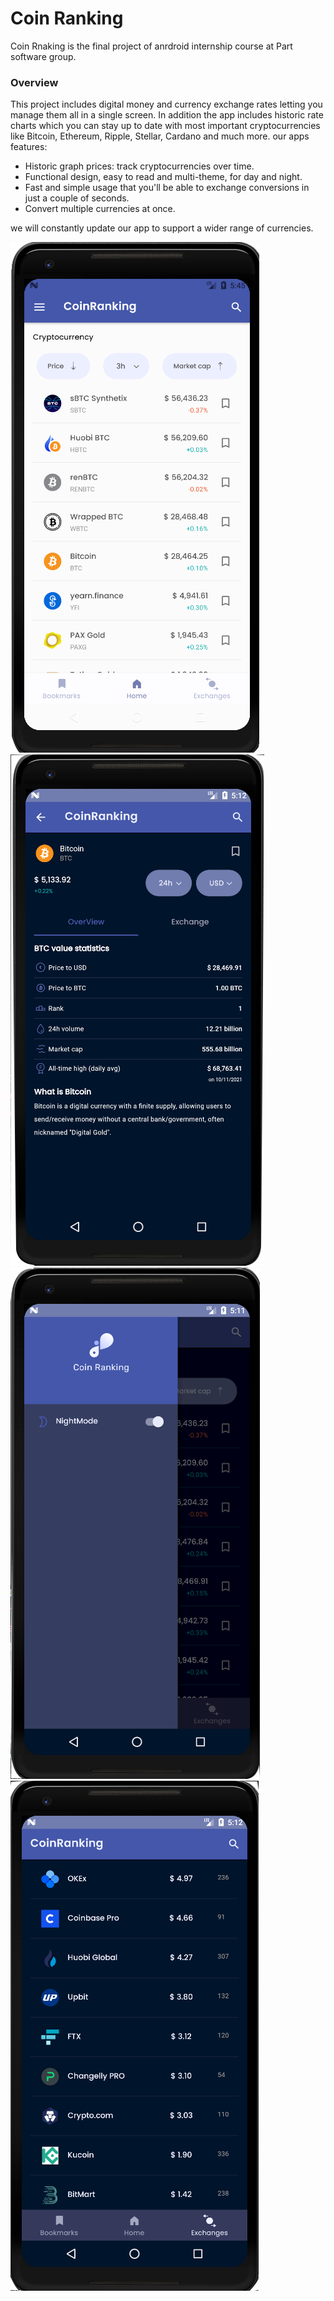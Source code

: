 # Coin Ranking

Coin Rnaking is the final project of anrdroid internship course at Part software group.

### Overview

This project includes digital money and currency exchange rates letting you manage them all in a single screen. In addition the app includes historic rate charts which you can stay up to date with most important cryptocurrencies like Bitcoin, Ethereum, Ripple, Stellar, Cardano and much more.
our apps features:
- Historic graph prices: track cryptocurrencies over time.
- Functional design, easy to read and multi-theme, for day and night.
- Fast and simple usage that you'll be able to exchange conversions in just a couple of seconds.
- Convert multiple currencies at once.

we will constantly update our app to support a wider range of currencies.

![](screenshots/1.png)![](screenshots/2.png)![](screenshots/3.png)![](screenshots/4.png)